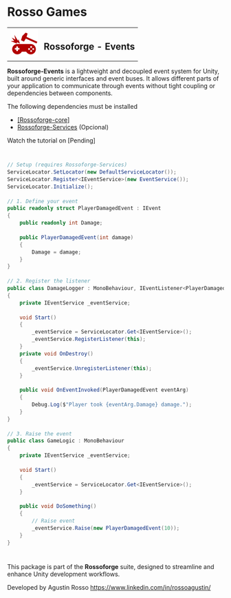 # Rosso Games

<table>
  <tr>
    <td><img src="https://github.com/rossogames/Rossoforge-Events/blob/master/logo.png?raw=true" alt="Rossoforge" width="64"/></td>
    <td><h2>Rossoforge - Events</h2></td>
  </tr>
</table>

**Rossoforge-Events** is a lightweight and decoupled event system for Unity, built around generic interfaces and event buses. It allows different parts of your application to communicate through events without tight coupling or dependencies between components.

The following dependencies must be installed
* [[Rossoforge-core]](https://github.com/rossogames/Rossoforge-Core.git)
* [Rossoforge-Services](https://github.com/rossogames/Rossoforge-Services.git) (Opcional)

Watch the tutorial on [Pending]
#
```csharp
// Setup (requires Rossoforge-Services)
ServiceLocator.SetLocator(new DefaultServiceLocator());
ServiceLocator.Register<IEventService>(new EventService());
ServiceLocator.Initialize();

// 1. Define your event
public readonly struct PlayerDamagedEvent : IEvent
{
    public readonly int Damage;

    public PlayerDamagedEvent(int damage)
    {
        Damage = damage;
    }
}

// 2. Register the listener
public class DamageLogger : MonoBehaviour, IEventListener<PlayerDamagedEvent>
{
    private IEventService _eventService;

    void Start()
    {
        _eventService = ServiceLocator.Get<IEventService>();
        _eventService.RegisterListener(this);
    }
    private void OnDestroy()
    {
        _eventService.UnregisterListener(this);
    }

    public void OnEventInvoked(PlayerDamagedEvent eventArg)
    {
        Debug.Log($"Player took {eventArg.Damage} damage.");
    }
}

// 3. Raise the event
public class GameLogic : MonoBehaviour
{
    private IEventService _eventService;

    void Start()
    {
        _eventService = ServiceLocator.Get<IEventService>();
    }

    public void DoSomething()
    {
        // Raise event
        _eventService.Raise(new PlayerDamagedEvent(10));
    }
}
```
#
This package is part of the **Rossoforge** suite, designed to streamline and enhance Unity development workflows.

Developed by Agustin Rosso
https://www.linkedin.com/in/rossoagustin/
